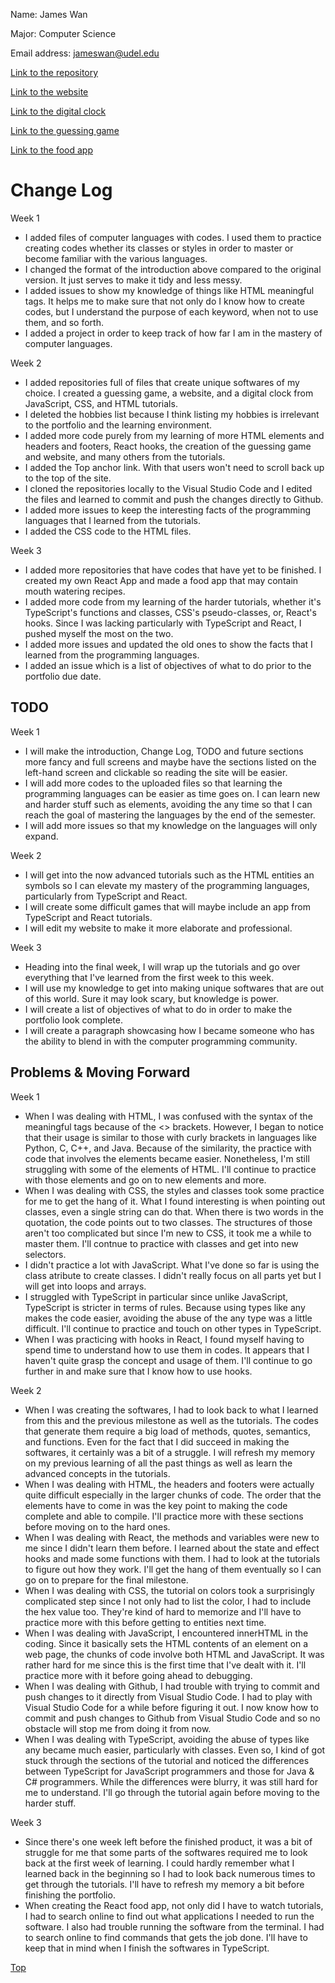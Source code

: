 Name: James Wan

Major: Computer Science

Email address: jameswan@udel.edu

[Link to the repository](https://github.com/jameswan141/jameswan141.github.io)

[Link to the website](https://jameswan141.github.io/website/)

[Link to the digital clock](https://jameswan141.github.io/digitalclock/)

[Link to the guessing game](https://jameswan141.github.io/guessinggame/)

[Link to the food app](https://jameswan141.github.io/foodapp/)

<div class="header">
  <h1>Change Log</h1>
  <p>Week 1</p>
</div>

* I added files of computer languages with codes. I used them to practice creating codes whether its classes or styles in order to master or become familiar with the various languages.
* I changed the format of the introduction above compared to the original version. It just serves to make it tidy and less messy.
* I added issues to show my knowledge of things like HTML meaningful tags. It helps me to make sure that not only do I know how to create codes, but I understand the purpose of each keyword, when not to use them, and so forth.
* I added a project in order to keep track of how far I am in the mastery of computer languages.

Week 2

* I added repositories full of files that create unique softwares of my choice. I created a guessing game, a website, and a digital clock from JavaScript, CSS, and HTML tutorials.
* I deleted the hobbies list because I think listing my hobbies is irrelevant to the portfolio and the learning environment.
* I added more code purely from my learning of more HTML elements and headers and footers, React hooks, the creation of the guessing game and website, and many others from the tutorials.
* I added the Top anchor link. With that users won't need to scroll back up to the top of the site.
* I cloned the repositories locally to the Visual Studio Code and I edited the files and learned to commit and push the changes directly to Github.
* I added more issues to keep the interesting facts of the programming languages that I learned from the tutorials.
* I added the CSS code to the HTML files.

Week 3

* I added more repositories that have codes that have yet to be finished. I created my own React App and made a food app that may contain mouth watering recipes.
* I added more code from my learning of the harder tutorials, whether it's TypeScript's functions and classes, CSS's pseudo-classes, or, React's hooks. Since I was lacking particularly with TypeScript and React, I pushed myself the most on the two.
* I added more issues and updated the old ones to show the facts that I learned from the programming languages.
* I added an issue which is a list of objectives of what to do prior to the portfolio due date.

<div class="header">
  <h2>TODO</h2>
  <p>Week 1</p>
</div>

* I will make the introduction, Change Log, TODO and future sections more fancy and full screens and maybe have the sections listed on the left-hand screen and clickable so reading the site will be easier.
* I will add more codes to the uploaded files so that learning the programming languages can be easier as time goes on. I can learn new and harder stuff such as elements, avoiding the any time so that I can reach the goal of mastering the languages by the end of the semester.
* I will add more issues so that my knowledge on the languages will only expand.

Week 2

* I will get into the now advanced tutorials such as the HTML entities an symbols so I can elevate my mastery of the programming languages, particularly from TypeScript and React. 
* I will create some difficult games that will maybe include an app from TypeScript and React tutorials.
* I will edit my website to make it more elaborate and professional.

Week 3

* Heading into the final week, I will wrap up the tutorials and go over everything that I've learned from the first week to this week.
* I will use my knowledge to get into making unique softwares that are out of this world. Sure it may look scary, but knowledge is power.
* I will create a list of objectives of what to do in order to make the portfolio look complete.
* I will create a paragraph showcasing how I became someone who has the ability to blend in with the computer programming community.

<div class="header">
  <h2>Problems & Moving Forward</h2>
  <p>Week 1</p>
</div>

* When I was dealing with HTML, I was confused with the syntax of the meaningful tags because of the <> brackets. However, I began to notice that their usage is similar to those with curly brackets in languages like Python, C, C++, and Java. Because of the similarity, the practice with code that involves the elements became easier. Nonetheless, I'm still struggling with some of the elements of HTML. I'll continue to practice with those elements and go on to new elements and more. 
* When I was dealing with CSS, the styles and classes took some practice for me to get the hang of it. What I found interesting is when pointing out classes, even a single string can do that. When there is two words in the quotation, the code points out to two classes. The structures of those aren't too complicated but since I'm new to CSS, it took me a while to master them. I'll contnue to practice with classes and get into new selectors. 
* I didn't practice a lot with JavaScript. What I've done so far is using the class atribute to create classes. I didn't really focus on all parts yet but I will get into loops and arrays. 
* I struggled with TypeScript in particular since unlike JavaScript, TypeScript is stricter in terms of rules. Because using types like any makes the code easier, avoiding the abuse of the any type was a little difficult. I'll continue to practice and touch on other types in TypeScript.
* When I was practicing with hooks in React, I found myself having to spend time to understand how to use them in codes. It appears that I haven't quite grasp the concept and usage of them. I'll continue to go further in and make sure that I know how to use hooks.

Week 2

* When I was creating the softwares, I had to look back to what I learned from this and the previous milestone as well as the tutorials. The codes that generate them require a big load of methods, quotes, semantics, and functions. Even for the fact that I did succeed in making the softwares, it certainly was a bit of a struggle. I will refresh my memory on my previous learning of all the past things as well as learn the advanced concepts in the tutorials.
* When I was dealing with HTML, the headers and footers were actually quite difficult especially in the larger chunks of code. The order that the elements have to come in was the key point to making the code complete and able to compile. I'll practice more with these sections before moving on to the hard ones.
* When I was dealing with React, the methods and variables were new to me since I didn't learn them before. I learned about the state and effect hooks and made some functions with them. I had to look at the tutorials to figure out how they work. I'll get the hang of them eventually so I can go on to prepare for the final milestone.
* When I was dealing with CSS, the tutorial on colors took a surprisingly complicated step since I not only had to list the color, I had to include the hex value too. They're kind of hard to memorize and I'll have to practice more with this before getting to entities next time.
* When I was dealing with JavaScript, I encountered innerHTML in the coding. Since it basically sets the HTML contents of an element on a web page, the chunks of code involve both HTML and JavaScript. It was rather hard for me since this is the first time that I've dealt with it. I'll practice more with it before going ahead to debugging.
* When I was dealing with Github, I had trouble with trying to commit and push changes to it directly from Visual Studio Code. I had to play with Visual Studio Code for a while before figuring it out. I now know how to commit and push changes to Github from Visual Studio Code and so no obstacle will stop me from doing it from now.
* When I was dealing with TypeScript, avoiding the abuse of types like any became much easier, particularly with classes. Even so, I kind of got stuck through the sections of the tutorial and noticed the differences between TypeScript for JavaScript programmers and those for Java & C# programmers. While the differences were blurry, it was still hard for me to understand. I'll go through the tutorial again before moving to the harder stuff.

Week 3

* Since there's one week left before the finished product, it was a bit of struggle for me that some parts of the softwares required me to look back at the first week of learning. I could hardly remember what I learned back in the beginning so I had to look back numerous times to get through the tutorials. I'll have to refresh my memory a bit before finishing the portfolio.
* When creating the React food app, not only did I have to watch tutorials, I had to search online to find out what applications I needed to run the software. I also had trouble running the software from the terminal. I had to search online to find commands that gets the job done. I'll have to keep that in mind when I finish the softwares in TypeScript.

<a href="#top">Top</a>
